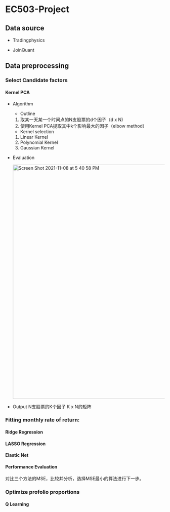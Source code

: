 # EC503-Project


## Data source

 - Tradingphysics
  
 - JoinQuant

## Data preprocessing

### Select Candidate factors
#### Kernel PCA
- Algorithm
  - Outline
  1. 取某一天某一个时间点的N支股票的d个因子（d x N)
  2. 使用Kernel PCA提取其中k个影响最大的因子（elbow method）
  - Kernel selection
  1. Linear Kernel
  2. Polynomial Kernel
  3. Gaussian Kernel
- Evaluation

  <img width="740" alt="Screen Shot 2021-11-08 at 5 40 58 PM" src="https://user-images.githubusercontent.com/90360797/140829626-3ae21d55-9340-4173-9e57-5bd5d0848b9a.png">
- Output
  N支股票的K个因子
  K x N的矩阵
  
### Fitting monthly rate of return:
#### Ridge Regression


#### LASSO Regression


#### Elastic Net


#### Performance Evaluation
对比三个方法的MSE，比较并分析，选择MSE最小的算法进行下一步。

### Optimize profolio proportions
#### Q Learning 





				
					

